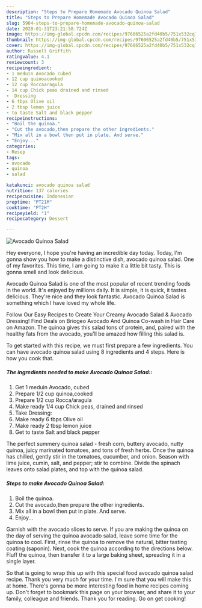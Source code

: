 ```yaml
---
description: "Steps to Prepare Homemade Avocado Quinoa Salad"
title: "Steps to Prepare Homemade Avocado Quinoa Salad"
slug: 5964-steps-to-prepare-homemade-avocado-quinoa-salad
date: 2020-01-31T23:21:58.724Z
image: https://img-global.cpcdn.com/recipes/97606525a2fd40b5/751x532cq70/avocado-quinoa-salad-recipe-main-photo.jpg
thumbnail: https://img-global.cpcdn.com/recipes/97606525a2fd40b5/751x532cq70/avocado-quinoa-salad-recipe-main-photo.jpg
cover: https://img-global.cpcdn.com/recipes/97606525a2fd40b5/751x532cq70/avocado-quinoa-salad-recipe-main-photo.jpg
author: Russell Griffith
ratingvalue: 4.1
reviewcount: 3
recipeingredient:
- 1 meduin Avocado cubed
- 12 cup quinoacooked
- 12 cup Roccaaragula
- 14 cup Chick peas drained and rinsed
-  Dressing
- 6 tbps Olive oil
- 2 tbsp lemon juice
- to taste Salt and black pepper
recipeinstructions:
- "Boil the quinoa."
- "Cut the avocado,then prepare the other ingredients."
- "Mix all in a bowl then put in plate. And serve."
- "Enjoy..."
categories:
- Resep
tags:
- avocado
- quinoa
- salad

katakunci: avocado quinoa salad
nutrition: 137 calories
recipecuisine: Indonesian
preptime: "PT21M"
cooktime: "PT2H"
recipeyield: "1"
recipecategory: Dessert

---
```



![Avocado Quinoa Salad](https://img-global.cpcdn.com/recipes/97606525a2fd40b5/751x532cq70/avocado-quinoa-salad-recipe-main-photo.jpg)

Hey everyone, I hope you're having an incredible day today. Today, I'm gonna show you how to make a distinctive dish, avocado quinoa salad. One of my favorites. This time, I am going to make it a little bit tasty. This is gonna smell and look delicious.

Avocado Quinoa Salad is one of the most popular of recent trending foods in the world. It's enjoyed by millions daily. It is simple, it is quick, it tastes delicious. They're nice and they look fantastic. Avocado Quinoa Salad is something which I have loved my whole life.

Follow Our Easy Recipes to Create Your Creamy Avocado Salad &amp; Avocado Dressing! Find Deals on Briogeo Avocado And Quinoa Co-wash in Hair Care on Amazon. The quinoa gives this salad tons of protein, and, paired with the healthy fats from the avocado, you&#39;ll be amazed how filling this salad is.


To get started with this recipe, we must first prepare a few ingredients. You can have avocado quinoa salad using 8 ingredients and 4 steps. Here is how you cook that.

##### The ingredients needed to make Avocado Quinoa Salad::

1. Get 1 meduin Avocado, cubed
1. Prepare 1/2 cup quinoa,cooked
1. Prepare 1/2 cup Rocca/aragula
1. Make ready 1/4 cup Chick peas, drained and rinsed
1. Take  Dressing:
1. Make ready 6 tbps Olive oil
1. Make ready 2 tbsp lemon juice
1. Get to taste Salt and black pepper


The perfect summery quinoa salad - fresh corn, buttery avocado, nutty quinoa, juicy marinated tomatoes, and tons of fresh herbs. Once the quinoa has chilled, gently stir in the tomatoes, cucumber, and onion. Season with lime juice, cumin, salt, and pepper; stir to combine. Divide the spinach leaves onto salad plates, and top with the quinoa salad. 

##### Steps to make Avocado Quinoa Salad:

1. Boil the quinoa.
1. Cut the avocado,then prepare the other ingredients.
1. Mix all in a bowl then put in plate. And serve.
1. Enjoy...


Garnish with the avocado slices to serve. If you are making the quinoa on the day of serving the quinoa avocado salad, leave some time for the quinoa to cool. First, rinse the quinoa to remove the natural, bitter tasting coating (saponin). Next, cook the quinoa according to the directions below. Fluff the quinoa, then transfer it to a large baking sheet, spreading it in a single layer. 

So that is going to wrap this up with this special food avocado quinoa salad recipe. Thank you very much for your time. I'm sure that you will make this at home. There's gonna be more interesting food in home recipes coming up. Don't forget to bookmark this page on your browser, and share it to your family, colleague and friends. Thank you for reading. Go on get cooking!
